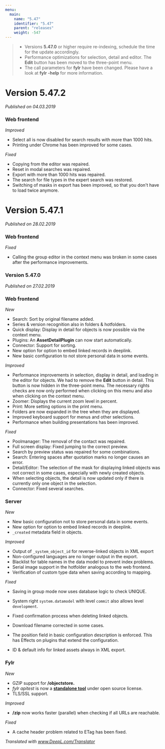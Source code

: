 ```yaml
---
menu:
  main:
    name: "5.47"
    identifier: "5.47"
    parent: "releases"
    weight: -547
---
```


> - Versions **5.47.0** or higher require re-indexing, schedule the time for the update accordingly.
> - Performance optimizations for selection, detail and editor. The **Edit** button has been moved to the three-point menu.
> - The call parameters for **fylr** have been changed. Please have a look at **fylr -help** for more information.
>

# Version 5.47.2

*Published on 04.03.2019*

### Web frontend

*Improved*

- Select all is now disabled for search results with more than 1000 hits.
- Printing under Chrome has been improved for some cases.

*Fixed*

- Copying from the editor was repaired.
- Reset in modal searches was repaired.
- Export with more than 1000 hits was repaired.
- The search for file types in the expert search was restored.
- Switching of masks in export has been improved, so that you don't have to load twice anymore.

# Version 5.47.1

*Published on 28.02.2019*

### Web frontend

*Fixed*

- Calling the group editor in the context menu was broken in some cases after the performance improvements.

### Version 5.47.0

*Published on 27.02.2019*

### Web frontend

*New*

- Search: Sort by original filename added.
- Series & version recognition also in folders & hotfolders.
- Quick display: Display in detail for objects is now possible via the context menu.
- Plugins: An **AssetDetailPlugin** can now start automatically.
- Connector: Support for sorting.
- New option for option to embed linked records in deeplink.
- New basic configuration to not store personal data in some events.

*Improved*

- Performance improvements in selection, display in detail, and loading in the editor for objects. We had to remove the **Edit** button in detail. This button is now hidden in the three-point menu. The necessary rights checks are now only performed when clicking on this menu and also when clicking on the context menu.
- Zoomer: Displays the current zoom level in percent.
- Print: More setting options in the print menu. 
- Folders are now expanded in the tree when they are displayed.
- Improved keyboard support for menus and other selections.
- Performance when building presentations has been improved.

*Fixed*

- Poolmanager: The removal of the contact was repaired.
- Full screen display: Fixed jumping to the correct preview.
- Search by preview status was repaired for some combinations.
- Search: Entering spaces after quotation marks no longer causes an error.
- Detail/Editor: The selection of the mask for displaying linked objects was not correct in some cases, especially with newly created objects.
- When selecting objects, the detail is now updated only if there is currently only one object in the selection.
- Connector: Fixed several searches.

### Server

*New*

- New basic configuration not to store personal data in some events.
- New option for option to embed linked records in deeplink.
- `_created` metadata field in objects.

*Improved*

- Output of `_system_object_id` for reverse-linked objects in XML export
- Non-configured languages are no longer output in the export.
- Blacklist for table names in the data model to prevent index problems.
- Serial image support in the hotfolder analogous to the web frontend.
- Verification of custom type data when saving according to mapping.

*Fixed*

- Saving in group mode now uses database logic to check UNIQUE.

- System right `system.datamodel` with level `commit` also allows level `development`.
- Fixed confirmation process when deleting linked objects.
- Download filename corrected in some cases.
- The position field in basic configuration description is enforced. This has
  Effects on plugins that extend the configuration.
- ID & default info for linked assets always in XML export.

### Fylr

*New*

- GZIP support for **/objectstore.**
- *fylr apitest* is now a [**standalone tool**](https://github.com/programmfabrik/fylr-apitest/) under open source license.
- TLS/SSL support. 

*Improved*

- **/zip** now works faster (parallel) when checking if all URLs are reachable.

*Fixed*

- A cache header problem related to ETag has been fixed.

*Translated with www.DeepL.com/Translator*
